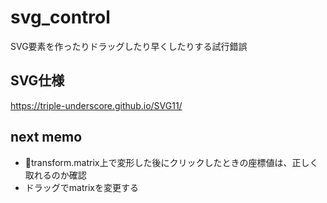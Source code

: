 # svg_control
SVG要素を作ったりドラッグしたり早くしたりする試行錯誤

## SVG仕様
https://triple-underscore.github.io/SVG11/

## next memo
- transform.matrix上で変形した後にクリックしたときの座標値は、正しく取れるのか確認
- ドラッグでmatrixを変更する
